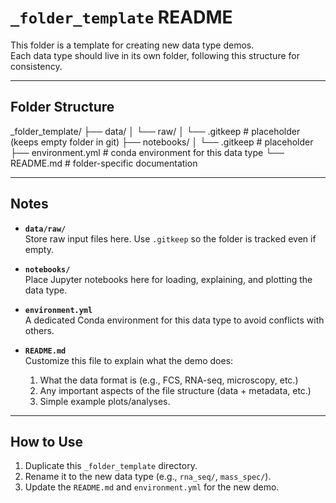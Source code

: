 # `_folder_template` README

This folder is a template for creating new data type demos.  
Each data type should live in its own folder, following this structure for consistency.

---

## Folder Structure

_folder_template/
├── data/
│ └── raw/
│ └── .gitkeep # placeholder (keeps empty folder in git)
├── notebooks/
│ └── .gitkeep # placeholder
├── environment.yml # conda environment for this data type
└── README.md # folder-specific documentation

---

## Notes

- **`data/raw/`**  
  Store raw input files here. Use `.gitkeep` so the folder is tracked even if empty.  

- **`notebooks/`**  
  Place Jupyter notebooks here for loading, explaining, and plotting the data type.  

- **`environment.yml`**  
  A dedicated Conda environment for this data type to avoid conflicts with others.  

- **`README.md`**  
  Customize this file to explain what the demo does:  
  1. What the data format is (e.g., FCS, RNA-seq, microscopy, etc.)  
  2. Any important aspects of the file structure (data + metadata, etc.)  
  3. Simple example plots/analyses.  

---

## How to Use

1. Duplicate this `_folder_template` directory.  
2. Rename it to the new data type (e.g., `rna_seq/`, `mass_spec/`).  
3. Update the `README.md` and `environment.yml` for the new demo.  

